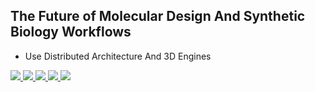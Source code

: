 ## The Future of Molecular Design And Synthetic Biology Workflows
 - Use Distributed Architecture And 3D Engines

<a href="https://protocol.ai">
<img src="https://koronaebola.github.io/2.png" />
</a>

<a href="https://nanome.ai/">
<img src="https://koronaebola.github.io/3.png" />
</a>

<a href="https://www.youtube.com/watch?v=l1qmpCRpzMk">
<img src="https://koronaebola.github.io/4.png" />
</a>

<a href="https://www.collaborationspharma.com/megasyn">
<img src="https://koronaebola.github.io/5.png" />
</a>

<a href="https://www.collaborationspharma.com/megasyn">
<img src="https://koronaebola.github.io/tVrs.jpg" />
</a>
<!--

**Here are some ideas to get you started:**

🙋‍♀️ A short introduction - what is your organization all about?
🌈 Contribution guidelines - how can the community get involved?
👩‍💻 Useful resources - where can the community find your docs? Is there anything else the community should know?
🍿 Fun facts - what does your team eat for breakfast?
🧙 Remember, you can do mighty things with the power of [Markdown](https://docs.github.com/github/writing-on-github/getting-started-with-writing-and-formatting-on-github/basic-writing-and-formatting-syntax)
-->
